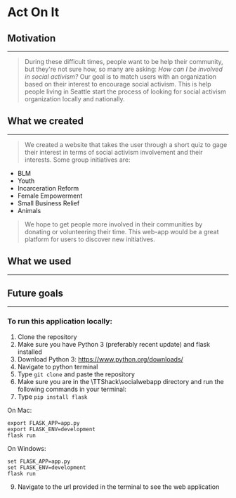 # Act On It
## Motivation
---
>  During these difficult times, people want to be help their community, but they're not sure how, so many are asking:
> *How can I be involved in social activism?*
> Our goal is to match users with an organization based on their interest to encourage social activism. This is help people living in Seattle start the process of looking for social activism organization locally and nationally.
## What we created
---
> We created a website that takes the user through a short quiz to gage their interest in terms of social activism involvement and their interests. 
> Some group initiatives are:
  * BLM
  * Youth
  * Incarceration Reform
  * Female Empowerment
  * Small Business Relief
  * Animals
  
 > We hope to get people more involved in their communities by donating or volunteering their time. This web-app would be a great platform for users to discover new initiatives.

## What we used
---


## Future goals
---

### To run this application locally:

1. Clone the repository
2. Make sure you have Python 3 (preferably recent update) and flask installed
3. Download Python 3: https://www.python.org/downloads/
4. Navigate to python terminal
5. Type ```git clone``` and paste the repository
7. Make sure you are in the \TTShack\socialwebapp directory and run the following commands in your terminal:
8. Type ```pip install flask```

On Mac:
```
export FLASK_APP=app.py
export FLASK_ENV=development
flask run
```

On Windows:
```
set FLASK_APP=app.py
set FLASK_ENV=development
flask run
```

9. Navigate to the url provided in the terminal to see the web application

